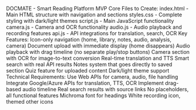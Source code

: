 DOCMATE - Smart Reading Platform MVP
Core Files to Create:
index.html - Main HTML structure with navigation and sections
styles.css - Complete styling with dark/light themes
script.js - Main JavaScript functionality
camera.js - Camera and OCR functionality
audio.js - Audio playback and recording features
api.js - API integrations for translation, search, OCR
Key Features:
Icon-only navigation (home, library, notes, audio, analysis, camera)
Document upload with immediate display (home disappears)
Audio playback with drag timeline (no separate play/stop buttons)
Camera section with OCR for image-to-text conversion
Real-time translation and TTS
Smart search with real API results
Notes system that goes directly to saved section
Quiz feature for uploaded content
Dark/light theme support
Technical Requirements:
Use Web APIs for camera, audio, file handling
Integrate Google/Azure APIs for translation, TTS, OCR
Implement drag-based audio timeline
Real search results with source links
No placeholders, all functional features
Michroma font for headings
White recording icon, themed other icons
